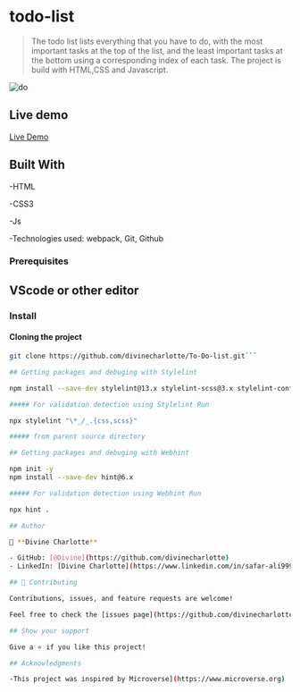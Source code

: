 # todo-list

> The todo list lists everything that you have to do, with the most important tasks at the top of the list, and the least important tasks at the bottom using a corresponding index of each task. The project is build with HTML,CSS and Javascript.

![do](https://user-images.githubusercontent.com/60146030/210273075-3fa40f9f-b886-4940-8d6c-5938c8bc1897.PNG)

## Live demo 
[Live Demo]( https://divinecharlotte.github.io/todo-list/)

## Built With

-HTML

-CSS3

-Js

-Technologies used: webpack, Git, Github

### Prerequisites

## VScode or other editor

### Install

#### Cloning the project
 ```bash
git clone https://github.com/divinecharlotte/To-Do-list.git```

## Getting packages and debuging with Stylelint

npm install --save-dev stylelint@13.x stylelint-scss@3.x stylelint-config-standard@21.x stylelint-csstree-validator@1.x

##### For validation detection using Stylelint Run

npx stylelint "\*_/_.{css,scss}"

##### from parent source directory

## Getting packages and debuging with Webhint

npm init -y
npm install --save-dev hint@6.x

##### For validation detection using Webhint Run

npx hint .

## Author

👤 **Divine Charlotte**

- GitHub: [@Divine](https://github.com/divinecharlotte)
- LinkedIn: [Divine Charlotte](https://www.linkedin.com/in/safar-ali999/)

## 🤝 Contributing

Contributions, issues, and feature requests are welcome!

Feel free to check the [issues page](https://github.com/divinecharlotte/todo-list/issues).

## Show your support

Give a ⭐️ if you like this project!

## Acknowledgments

-This project was inspired by Microverse](https://www.microverse.org)


